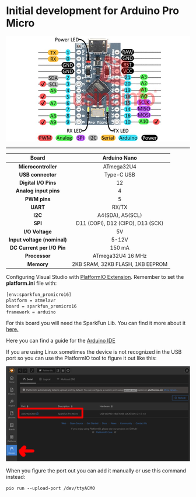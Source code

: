 # Initial development for Arduino Pro Micro

 <div><img src= assets/arduino-pro-micro.jpg align="left " /></div>

---

|          **Board**          |           Arduino Nano            |
| :-------------------------: | :-------------------------------: |
|     **Microcontroller**     |            ATmega32U4             |
|      **USB connector**      |            Type-C USB             |
|    **Digital I/O Pins**     |                12                 |
|    **Analog input pins**    |                 4                 |
|        **PWM pins**         |                 5                 |
|          **UART**           |               RX/TX               |
|           **I2C**           |         A4(SDA), A5(SCL)          |
|           **SPI**           | D11 (COPI), D12 (CIPO), D13 (SCK) |
|       **I/O Voltage**       |                5V                 |
| **Input voltage (nominal)** |               5-12V               |
| **DC Current per I/O Pin**  |              150 mA               |
|        **Processor**        |         ATmega32U4 16 MHz         |
|         **Memory**          | 2KB SRAM, 32KB FLASH, 1KB EEPROM  |

Configuring Visual Studio with [PlatformIO Extension](https://platformio.org/install/ide?install=vscode). Remember to set the **platform.ini** file with:

```
[env:sparkfun_promicro16]
platform = atmelavr
board = sparkfun_promicro16
framework = arduino
```
For this board you will need the SparkFun Lib. You can find it more about it [here.](https://docs.platformio.org/en/latest/boards/atmelavr/sparkfun_promicro16.html)

Here you can find a guide for the [Arduino IDE](https://github.com/sparkfun/Arduino_Boards) 

If you are using Linux sometimes the device is not recognized in the USB port so you can use the PlatformIO tool to figure it out like this:

 <div><img src= assets/platformio.png align="left " /></div>

When you figure the port out you can add it manually or use this command instead:
```
pio run --upload-port /dev/ttyACM0
```
